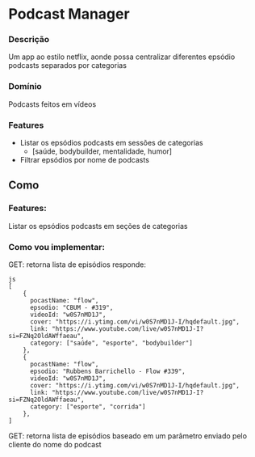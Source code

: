 # Podcast Manager

### Descrição
Um app ao estilo netflix, aonde possa centralizar diferentes epsódio podcasts separados por categorias

### Domínio 
Podcasts feitos em vídeos

### Features
 - Listar os epsódios podcasts em sessões de categorias
   - [saúde, bodybuilder, mentalidade, humor]
 - Filtrar epsódios por nome de podcasts

 ## Como 


### Features: 
  Listar os epsódios podcasts em seções de categorias 

### Como vou implementar: 
 GET: retorna lista de episódios
 responde: 
  ``` 
  js
  [ 
      {
        pocastName: "flow",
        epsodio: "CBUM - #319",
        videoId: "w0S7nMD1J",
        cover: "https://i.ytimg.com/vi/w0S7nMD1J-I/hqdefault.jpg",
        link: "https://www.youtube.com/live/w0S7nMD1J-I?si=FZNq2OldAWffaeau", 
        category: ["saúde", "esporte", "bodybuilder"]
      }, 
      {
        pocastName: "flow",
        epsodio: "Rubbens Barrichello - Flow #339",
        videoId: "w0S7nMD1J",
        cover: "https://i.ytimg.com/vi/w0S7nMD1J-I/hqdefault.jpg",
        link: "https://www.youtube.com/live/w0S7nMD1J-I?si=FZNq2OldAWffaeau", 
        category: ["esporte", "corrida"]
      },
  ]
  ```

  GET: retorna lista de episódios baseado em um parâmetro enviado pelo cliente do nome do podcast